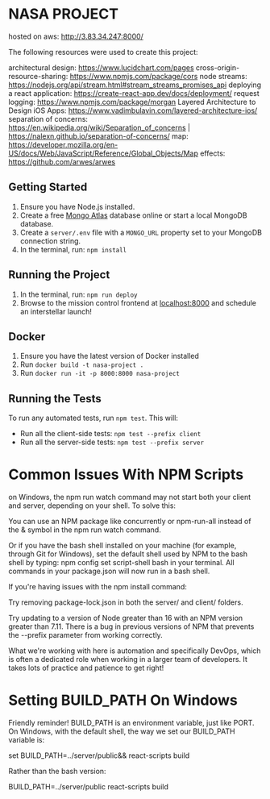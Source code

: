 # NASA PROJECT

hosted on aws: http://3.83.34.247:8000/

The following resources were used to create this project:

architectural design: https://www.lucidchart.com/pages
cross-origin-resource-sharing: https://www.npmjs.com/package/cors
node streams: https://nodejs.org/api/stream.html#stream_streams_promises_api
deploying a react application: https://create-react-app.dev/docs/deployment/
request logging: https://www.npmjs.com/package/morgan
Layered Architecture to Design iOS Apps: https://www.vadimbulavin.com/layered-architecture-ios/
separation of concerns: https://en.wikipedia.org/wiki/Separation_of_concerns | https://nalexn.github.io/separation-of-concerns/
map: https://developer.mozilla.org/en-US/docs/Web/JavaScript/Reference/Global_Objects/Map
effects: https://github.com/arwes/arwes
## Getting Started

1. Ensure you have Node.js installed.
2. Create a free [Mongo Atlas](https://www.mongodb.com/atlas/database) database online or start a local MongoDB database.
3. Create a `server/.env` file with a `MONGO_URL` property set to your MongoDB connection string.
4. In the terminal, run: `npm install`

## Running the Project

1. In the terminal, run: `npm run deploy`
2. Browse to the mission control frontend at [localhost:8000](http://localhost:8000) and schedule an interstellar launch!

## Docker

1. Ensure you have the latest version of Docker installed
2. Run `docker build -t nasa-project .`
3. Run `docker run -it -p 8000:8000 nasa-project`

## Running the Tests

To run any automated tests, run `npm test`. This will: 
* Run all the client-side tests: `npm test --prefix client`
* Run all the server-side tests: `npm test --prefix server` 

# Common Issues With NPM Scripts
on Windows, the npm run watch command may not start both your client and server, depending on your shell. To solve this:

You can use an NPM package like concurrently or npm-run-all instead of the & symbol in the npm run watch command.

Or if you have the bash shell installed on your machine (for example, through Git for Windows), set the default shell used by NPM to the bash shell by typing: npm config set script-shell bash in your terminal. All commands in your package.json will now run in a bash shell.

If you're having issues with the npm install command:

Try removing package-lock.json in both the server/ and client/ folders.

Try updating to a version of Node greater than 16 with an NPM version greater than 7.11. There is a bug in previous versions of NPM that prevents the --prefix parameter from working correctly.

What we're working with here is automation and specifically DevOps, which is often a dedicated role when working in a larger team of developers. It takes lots of practice and patience to get right!

# Setting BUILD_PATH On Windows
Friendly reminder! BUILD_PATH is an environment variable, just like PORT. On Windows, with the default shell, the way we set our BUILD_PATH variable is:

set BUILD_PATH=../server/public&& react-scripts build

Rather than the bash version:

BUILD_PATH=../server/public react-scripts build

